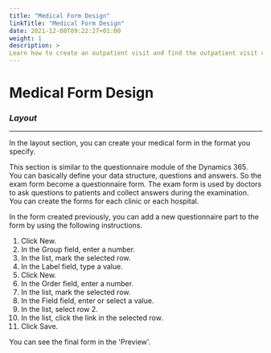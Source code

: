 ```yaml
---
title: "Medical Form Design"
linkTitle: "Medical Form Design"
date: 2021-12-08T09:22:27+01:00
weight: 1
description: >
Learn how to create an outpatient visit and find the outpatient visit created previously
---
```


# **Medical Form Design**

### *Layout*

---

In the layout section, you can create your medical form in the format you specify.

This section is similar to the questionnaire module of the Dynamics 365. You can basically define your data structure, questions and answers. So the exam form become a questionnaire form. The exam form is used by doctors to ask questions to patients and collect answers during the examination. You can create the forms for each clinic or each hospital.

In the form created previously, you can add a new questionnaire part to the form by using the following instructions.


1.	Click New.
2.	In the Group field, enter a number.
3.	In the list, mark the selected row.
4.	In the Label field, type a value.
5.	Click New.
6.	In the Order field, enter a number.
7.	In the list, mark the selected row.
8.	In the Field field, enter or select a value.
9.	In the list, select row 2.
10.	In the list, click the link in the selected row.
11.	Click Save.

You can see the final form in the 'Preview'.

